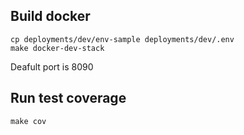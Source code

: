 ## Build docker
```
cp deployments/dev/env-sample deployments/dev/.env
make docker-dev-stack
```

Deafult port is 8090

## Run test coverage
```
make cov
```